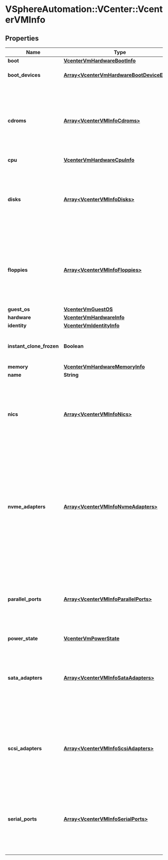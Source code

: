 # VSphereAutomation::VCenter::VcenterVMInfo

## Properties
Name | Type | Description | Notes
------------ | ------------- | ------------- | -------------
**boot** | [**VcenterVmHardwareBootInfo**](VcenterVmHardwareBootInfo.md) |  | 
**boot_devices** | [**Array&lt;VcenterVmHardwareBootDeviceEntry&gt;**](VcenterVmHardwareBootDeviceEntry.md) | Boot device configuration. If the list has no entries, a server-specific default boot sequence is used. | 
**cdroms** | [**Array&lt;VcenterVMInfoCdroms&gt;**](VcenterVMInfoCdroms.md) | List of CD-ROMs. When clients pass a value of this structure as a parameter, the key in the field map must be an identifier for the resource type: vcenter.vm.hardware.Cdrom. When operations return a value of this structure as a result, the key in the field map will be an identifier for the resource type: vcenter.vm.hardware.Cdrom. | 
**cpu** | [**VcenterVmHardwareCpuInfo**](VcenterVmHardwareCpuInfo.md) |  | 
**disks** | [**Array&lt;VcenterVMInfoDisks&gt;**](VcenterVMInfoDisks.md) | List of disks. When clients pass a value of this structure as a parameter, the key in the field map must be an identifier for the resource type: vcenter.vm.hardware.Disk. When operations return a value of this structure as a result, the key in the field map will be an identifier for the resource type: vcenter.vm.hardware.Disk. | 
**floppies** | [**Array&lt;VcenterVMInfoFloppies&gt;**](VcenterVMInfoFloppies.md) | List of floppy drives. When clients pass a value of this structure as a parameter, the key in the field map must be an identifier for the resource type: vcenter.vm.hardware.Floppy. When operations return a value of this structure as a result, the key in the field map will be an identifier for the resource type: vcenter.vm.hardware.Floppy. | 
**guest_os** | [**VcenterVmGuestOS**](VcenterVmGuestOS.md) |  | 
**hardware** | [**VcenterVmHardwareInfo**](VcenterVmHardwareInfo.md) |  | 
**identity** | [**VcenterVmIdentityInfo**](VcenterVmIdentityInfo.md) |  | [optional] 
**instant_clone_frozen** | **Boolean** | Indicates whether the virtual machine is frozen for instant clone, or not. This field is optional because it was added in a newer version than its parent node. | [optional] 
**memory** | [**VcenterVmHardwareMemoryInfo**](VcenterVmHardwareMemoryInfo.md) |  | 
**name** | **String** | Virtual machine name. | 
**nics** | [**Array&lt;VcenterVMInfoNics&gt;**](VcenterVMInfoNics.md) | List of Ethernet adapters. When clients pass a value of this structure as a parameter, the key in the field map must be an identifier for the resource type: vcenter.vm.hardware.Ethernet. When operations return a value of this structure as a result, the key in the field map will be an identifier for the resource type: vcenter.vm.hardware.Ethernet. | 
**nvme_adapters** | [**Array&lt;VcenterVMInfoNvmeAdapters&gt;**](VcenterVMInfoNvmeAdapters.md) | List of NVMe adapters. Warning: This attribute is part of a new feature in development. It may be changed at any time and may not have all supported functionality implemented. This field is optional because it was added in a newer version than its parent node. When clients pass a value of this structure as a parameter, the key in the field map must be an identifier for the resource type: vcenter.vm.hardware.NvmeAdapter. When operations return a value of this structure as a result, the key in the field map will be an identifier for the resource type: vcenter.vm.hardware.NvmeAdapter. | [optional] 
**parallel_ports** | [**Array&lt;VcenterVMInfoParallelPorts&gt;**](VcenterVMInfoParallelPorts.md) | List of parallel ports. When clients pass a value of this structure as a parameter, the key in the field map must be an identifier for the resource type: vcenter.vm.hardware.ParallelPort. When operations return a value of this structure as a result, the key in the field map will be an identifier for the resource type: vcenter.vm.hardware.ParallelPort. | 
**power_state** | [**VcenterVmPowerState**](VcenterVmPowerState.md) |  | 
**sata_adapters** | [**Array&lt;VcenterVMInfoSataAdapters&gt;**](VcenterVMInfoSataAdapters.md) | List of SATA adapters. When clients pass a value of this structure as a parameter, the key in the field map must be an identifier for the resource type: vcenter.vm.hardware.SataAdapter. When operations return a value of this structure as a result, the key in the field map will be an identifier for the resource type: vcenter.vm.hardware.SataAdapter. | 
**scsi_adapters** | [**Array&lt;VcenterVMInfoScsiAdapters&gt;**](VcenterVMInfoScsiAdapters.md) | List of SCSI adapters. When clients pass a value of this structure as a parameter, the key in the field map must be an identifier for the resource type: vcenter.vm.hardware.ScsiAdapter. When operations return a value of this structure as a result, the key in the field map will be an identifier for the resource type: vcenter.vm.hardware.ScsiAdapter. | 
**serial_ports** | [**Array&lt;VcenterVMInfoSerialPorts&gt;**](VcenterVMInfoSerialPorts.md) | List of serial ports. When clients pass a value of this structure as a parameter, the key in the field map must be an identifier for the resource type: vcenter.vm.hardware.SerialPort. When operations return a value of this structure as a result, the key in the field map will be an identifier for the resource type: vcenter.vm.hardware.SerialPort. | 


